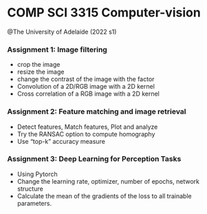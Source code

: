 # COMP SCI 3315 Computer-vision 
@The University of Adelaide (2022 s1)


### Assignment 1: Image filtering
- crop the image
- resize the image
- change the contrast of the image with the factor
- Convolution of a 2D/RGB image with a 2D kernel
- Cross correlation of a RGB image with a 2D kernel


### Assignment 2: Feature matching and image retrieval
- Detect features, Match features, Plot and analyze
- Try the RANSAC option to compute homography
- Use “top-k” accuracy measure


### Assignment 3: Deep Learning for Perception Tasks
- Using Pytorch 
- Change the learning rate, optimizer, number of epochs, network structure
- Calculate the mean of the gradients of the loss to all trainable parameters.

